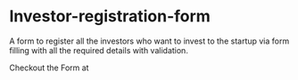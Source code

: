 # Investor-registration-form
A form to register all the investors who want to invest to the startup via form filling with all the required details with validation.

Checkout the Form at 
